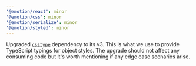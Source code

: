 ```yaml
---
'@emotion/react': minor
'@emotion/css': minor
'@emotion/serialize': minor
'@emotion/styled': minor
---
```


Upgraded [`csstype`](https://www.npmjs.com/package/csstype) dependency to its v3. This is what we use to provide TypeScript typings for object styles. The upgrade should not affect any consuming code but it's worth mentioning if any edge case scenarios arise.
